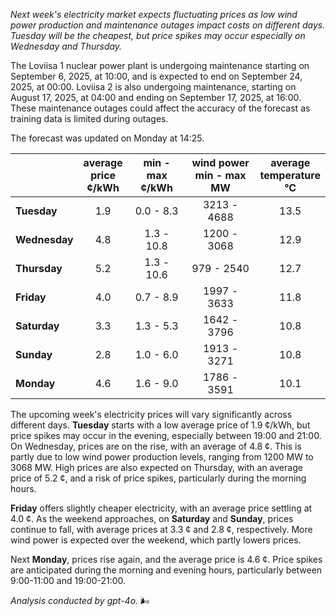 *Next week's electricity market expects fluctuating prices as low wind power production and maintenance outages impact costs on different days. Tuesday will be the cheapest, but price spikes may occur especially on Wednesday and Thursday.*

The Loviisa 1 nuclear power plant is undergoing maintenance starting on September 6, 2025, at 10:00, and is expected to end on September 24, 2025, at 00:00. Loviisa 2 is also undergoing maintenance, starting on August 17, 2025, at 04:00 and ending on September 17, 2025, at 16:00. These maintenance outages could affect the accuracy of the forecast as training data is limited during outages.

The forecast was updated on Monday at 14:25.

|     | average<br>price<br>¢/kWh | min - max<br>¢/kWh | wind power<br>min - max<br>MW | average<br>temperature<br>°C |
|:-------------|:----------------:|:----------------:|:-------------:|:-------------:|
| **Tuesday**  | 1.9              | 0.0 - 8.3        | 3213 - 4688   | 13.5          |
| **Wednesday** | 4.8            | 1.3 - 10.8       | 1200 - 3068   | 12.9          |
| **Thursday**  | 5.2             | 1.3 - 10.6       | 979 - 2540    | 12.7          |
| **Friday**   | 4.0              | 0.7 - 8.9        | 1997 - 3633   | 11.8          |
| **Saturday** | 3.3              | 1.3 - 5.3        | 1642 - 3796   | 10.8          |
| **Sunday**   | 2.8              | 1.0 - 6.0        | 1913 - 3271   | 10.8          |
| **Monday**   | 4.6              | 1.6 - 9.0        | 1786 - 3591   | 10.1          |

The upcoming week's electricity prices will vary significantly across different days. **Tuesday** starts with a low average price of 1.9 ¢/kWh, but price spikes may occur in the evening, especially between 19:00 and 21:00. On Wednesday, prices are on the rise, with an average of 4.8 ¢. This is partly due to low wind power production levels, ranging from 1200 MW to 3068 MW. High prices are also expected on Thursday, with an average price of 5.2 ¢, and a risk of price spikes, particularly during the morning hours.

**Friday** offers slightly cheaper electricity, with an average price settling at 4.0 ¢. As the weekend approaches, on **Saturday** and **Sunday**, prices continue to fall, with average prices at 3.3 ¢ and 2.8 ¢, respectively. More wind power is expected over the weekend, which partly lowers prices.

Next **Monday**, prices rise again, and the average price is 4.6 ¢. Price spikes are anticipated during the morning and evening hours, particularly between 9:00-11:00 and 19:00-21:00.

*Analysis conducted by gpt-4o.* 🌬️
